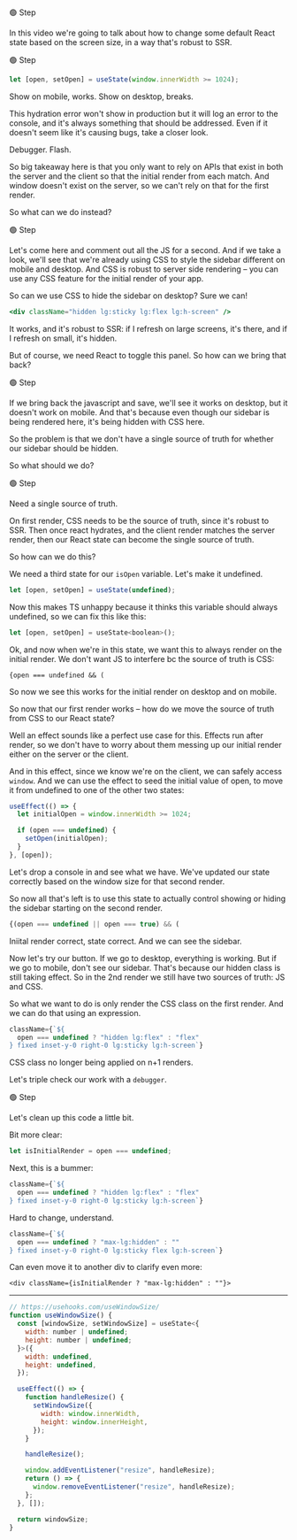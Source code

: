 🟢 Step

In this video we're going to talk about how to change some default React state based on the screen size, in a way that's robust to SSR.

🟢 Step

```jsx
let [open, setOpen] = useState(window.innerWidth >= 1024);
```

Show on mobile, works. Show on desktop, breaks.

This hydration error won't show in production but it will log an error to the console, and
it's always something that should be addressed. Even if it doesn't seem like it's causing bugs,
take a closer look.

Debugger. Flash.

So big takeaway here is that you only want to rely on APIs that exist in both the server and the client
so that the initial render from each match. And window doesn't exist on the server, so we can't
rely on that for the first render.

So what can we do instead?

🟢 Step

Let's come here and comment out all the JS for a second. And if we take a look, we'll see that we're already using CSS to style the sidebar different on mobile and desktop. And CSS is robust to server side rendering – you can use any CSS feature for the initial render of your app.

So can we use CSS to hide the sidebar on desktop? Sure we can!

```jsx
<div className="hidden lg:sticky lg:flex lg:h-screen" />
```

It works, and it's robust to SSR: if I refresh on large screens, it's there, and if I refresh on small, it's hidden.

But of course, we need React to toggle this panel. So how can we bring that back?

🟢 Step

If we bring back the javascript and save, we'll see it works on desktop, but it doesn't work on mobile. And that's because even though our sidebar is being rendered here, it's being hidden with CSS here.

So the problem is that we don't have a single source of truth for whether our sidebar should be hidden.

So what should we do?

🟢 Step

Need a single source of truth.

On first render, CSS needs to be the source of truth, since it's robust to SSR. Then once react hydrates, and the client render matches the server render, then our React state can become the single source of truth.

So how can we do this?

We need a third state for our `isOpen` variable. Let's make it undefined.

```jsx
let [open, setOpen] = useState(undefined);
```

Now this makes TS unhappy because it thinks this variable should always undefined, so we can fix this like this:

```jsx
let [open, setOpen] = useState<boolean>();
```

Ok, and now when we're in this state, we want this to always render on the initial render. We don't want JS to interfere bc the source of truth is CSS:

```
{open === undefined && (
```

So now we see this works for the initial render on desktop and on mobile.

So now that our first render works – how do we move the source of truth from CSS to our React state?

Well an effect sounds like a perfect use case for this. Effects run after render, so we don't have to worry about them messing up our initial render either on the server or the client.

And in this effect, since we know we're on the client, we can safely access `window`. And we can use the effect to seed the initial value of open, to move it from undefined to one of the other two states:

```jsx
useEffect(() => {
  let initialOpen = window.innerWidth >= 1024;

  if (open === undefined) {
    setOpen(initialOpen);
  }
}, [open]);
```

Let's drop a console in and see what we have. We've updated our state correctly based on the window size for that second render.

So now all that's left is to use this state to actually control showing or hiding the sidebar starting on the second render.

```jsx
{(open === undefined || open === true) && (
```

Iniital render correct, state correct. And we can see the sidebar.

Now let's try our button. If we go to desktop, everything is working. But if we go to mobile, don't see our sidebar. That's because our hidden class is still taking effect. So in the 2nd render we still have two sources of truth: JS and CSS.

So what we want to do is only render the CSS class on the first render. And we can do that using an expression.

```jsx
className={`${
  open === undefined ? "hidden lg:flex" : "flex"
} fixed inset-y-0 right-0 lg:sticky lg:h-screen`}
```

CSS class no longer being applied on n+1 renders.

Let's triple check our work with a `debugger`.

🟢 Step

Let's clean up this code a little bit.

Bit more clear:

```jsx
let isInitialRender = open === undefined;
```

Next, this is a bummer:

```jsx
className={`${
  open === undefined ? "hidden lg:flex" : "flex"
} fixed inset-y-0 right-0 lg:sticky lg:h-screen`}
```

Hard to change, understand.

```jsx
className={`${
  open === undefined ? "max-lg:hidden" : ""
} fixed inset-y-0 right-0 lg:sticky flex lg:h-screen`}
```

Can even move it to another div to clarify even more:

```
<div className={isInitialRender ? "max-lg:hidden" : ""}>
```

---

```jsx
// https://usehooks.com/useWindowSize/
function useWindowSize() {
  const [windowSize, setWindowSize] = useState<{
    width: number | undefined;
    height: number | undefined;
  }>({
    width: undefined,
    height: undefined,
  });

  useEffect(() => {
    function handleResize() {
      setWindowSize({
        width: window.innerWidth,
        height: window.innerHeight,
      });
    }

    handleResize();

    window.addEventListener("resize", handleResize);
    return () => {
      window.removeEventListener("resize", handleResize);
    };
  }, []);

  return windowSize;
}
```
